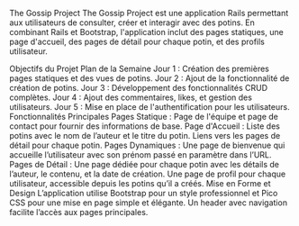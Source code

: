 The Gossip Project
The Gossip Project est une application Rails permettant aux utilisateurs de consulter, créer et interagir avec des potins. En combinant Rails et Bootstrap, l'application inclut des pages statiques, une page d'accueil, des pages de détail pour chaque potin, et des profils utilisateur.

Objectifs du Projet
Plan de la Semaine
Jour 1 : Création des premières pages statiques et des vues de potins.
Jour 2 : Ajout de la fonctionnalité de création de potins.
Jour 3 : Développement des fonctionnalités CRUD complètes.
Jour 4 : Ajout des commentaires, likes, et gestion des utilisateurs.
Jour 5 : Mise en place de l'authentification pour les utilisateurs.
Fonctionnalités Principales
Pages Statique :
Page de l'équipe et page de contact pour fournir des informations de base.
Page d'Accueil :
Liste des potins avec le nom de l’auteur et le titre du potin.
Liens vers les pages de détail pour chaque potin.
Pages Dynamiques :
Une page de bienvenue qui accueille l’utilisateur avec son prénom passé en paramètre dans l’URL.
Pages de Détail :
Une page dédiée pour chaque potin avec les détails de l’auteur, le contenu, et la date de création.
Une page de profil pour chaque utilisateur, accessible depuis les potins qu’il a créés.
Mise en Forme et Design
L’application utilise Bootstrap pour un style professionnel et Pico CSS pour une mise en page simple et élégante. Un header avec navigation facilite l’accès aux pages principales.
